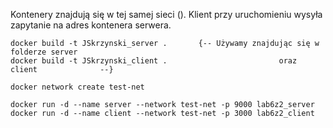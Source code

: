 Kontenery znajdują się w tej samej sieci (). Klient przy uruchomieniu wysyła zapytanie na adres kontenera serwera. 

```
docker build -t JSkrzynski_server .       {-- Używamy znajdując się w folderze server
docker build -t JSkrzynski_client .                         oraz client              --}

docker network create test-net

docker run -d --name server --network test-net -p 9000 lab6z2_server
docker run -d --name client --network test-net -p 3000 lab6z2_client
```
